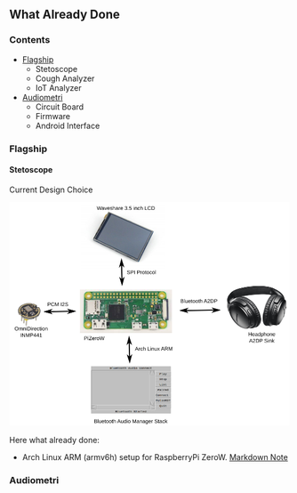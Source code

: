 ## What Already Done

### Contents
- [Flagship](https://github.com/mekatronik-achmadi/md_tutorial/blob/master/internship/task_0/done.md#flagship)
	+ Stetoscope
	+ Cough Analyzer
	+ IoT Analyzer
- [Audiometri](https://github.com/mekatronik-achmadi/md_tutorial/blob/master/internship/task_0/done.md#audiometri)
	+ Circuit Board
	+ Firmware
	+ Android Interface
	
### Flagship

#### Stetoscope

Current Design Choice

![images](images/stetoscope.png?raw=true)

Here what already done:
- Arch Linux ARM (armv6h) setup for RaspberryPi ZeroW. [Markdown Note]()


### Audiometri
